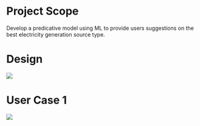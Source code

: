 # Project Scope
Develop a predicative model using ML to provide users suggestions on the best electricity generation source type.

# Design 
<img src = "files/Design_Scope.png">
 
# User Case 1
<img src =  "files/user_case_1.png">

